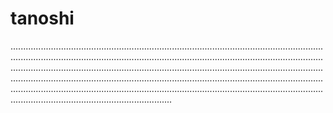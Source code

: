 # tanoshi
............................................................................................................................................................................................................................................................................................................................................................................................................................................................................................................................................................................................................................................................................................................